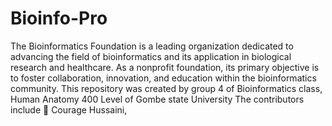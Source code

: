 # Bioinfo-Pro
The Bioinformatics Foundation is a leading organization dedicated to advancing the field of bioinformatics and its application in biological research and healthcare. As a nonprofit foundation, its primary objective is to foster collaboration, innovation, and education within the bioinformatics community.
This repository was created by group 4 of Bioinformatics class, Human Anatomy 400 Level of Gombe state University
The contributors include 
👑 Courage Hussaini, 
